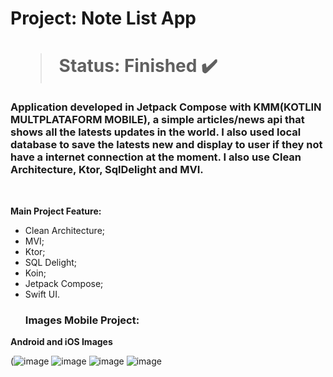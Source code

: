 <h1> Project: Note List App<h1> 

  > Status: Finished ✔️
  
  ### Application developed in Jetpack Compose with KMM(KOTLIN MULTPLATAFORM MOBILE), a simple articles/news api that shows all the latests updates in the world. I also used local database to save the latests new and display to user if they not have a internet connection at the moment. I also use Clean Architecture, Ktor, SqlDelight and MVI.
  
  <br>

  <strong>Main Project Feature: </strong>

 + Clean Architecture;
 + MVI;
 + Ktor;
 + SQL Delight;
 + Koin;
 + Jetpack Compose;
 + Swift UI.
   ### Images Mobile Project:

<strong>Android and iOS Images</strong>

(![image](https://github.com/user-attachments/assets/199bcfc6-cea0-44e4-ae8c-c15d47581ce2)
![image](https://github.com/user-attachments/assets/e2302e91-562f-4b6f-9327-779bc2f6682a)
![image](https://github.com/user-attachments/assets/1b5aa6f4-741a-4216-9580-8f4a0443bc56)
![image](https://github.com/user-attachments/assets/a49cd2b3-9518-44f9-a4d7-2a1dc07345b4)



